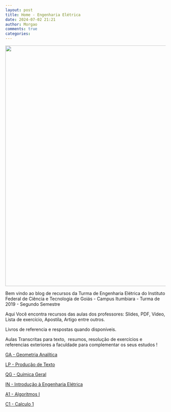 ```yaml
---
layout: post
title: Home - Engenharia Elétrica
date: 2024-07-02 21:21
author: Morgao
comments: true
categories: 
---
```

<img class="wp-image-155 size-full aligncenter" src="https://matematicafibonacci.wordpress.com/wp-content/uploads/2019/09/111.png" alt="" width="746" height="754" />

Bem vindo ao blog de recursos da Turma de Engenharia Elétrica do Instituto Federal de Ciência e Tecnologia de Goiás - Campus Itumbiara - Turma de 2019 - Segundo Semestre

Aqui Você encontra recursos das aulas dos professores: Slides, PDF, Vídeo, Lista de exercício, Apostila, Artigo entre outros.

Livros de referencia e respostas quando disponíveis.

Aulas Transcritas para texto,  resumos, resolução de exercícios e referencias exteriores a faculdade para complementar os seus estudos !

<a href="https://matematicafibonacci.wordpress.com/ga/">GA - Geometria Analítica</a>

<a href="https://matematicafibonacci.wordpress.com/por/">LP - Produção de Texto</a>

<a href="https://matematicafibonacci.wordpress.com/qg/">QG - Química Geral</a>

<a href="https://matematicafibonacci.wordpress.com/int/">IN - Introdução à Engenharia Elétrica</a>

<a href="https://matematicafibonacci.wordpress.com/alg1/">A1 - Algoritmos I</a>

<a href="https://matematicafibonacci.wordpress.com/c1/">C1 - Calculo 1</a>
